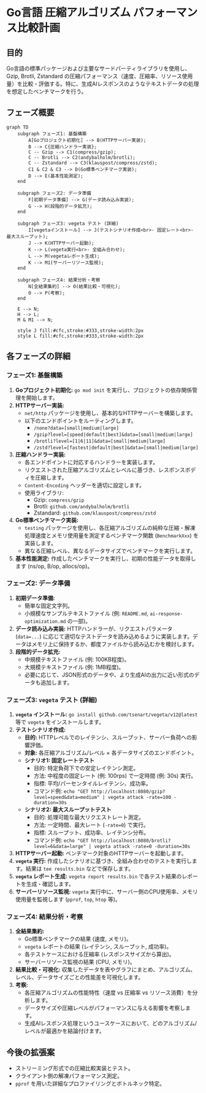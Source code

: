 # Go言語 圧縮アルゴリズム パフォーマンス比較計画

## 目的

Go言語の標準パッケージおよび主要なサードパーティライブラリを使用し、Gzip, Brotli, Zstandard の圧縮パフォーマンス（速度、圧縮率、リソース使用量）を比較・評価する。特に、生成AIレスポンスのようなテキストデータの処理を想定したベンチマークを行う。

## フェーズ概要

```mermaid
graph TD
    subgraph フェーズ1: 基盤構築
        A[Goプロジェクト初期化] --> B(HTTPサーバー実装);
        B --> C{圧縮ハンドラー実装};
        C -- Gzip --> C1(compress/gzip);
        C -- Brotli --> C2(andybalholm/brotli);
        C -- Zstandard --> C3(klauspost/compress/zstd);
        C1 & C2 & C3 --> D(Go標準ベンチマーク実装);
        D --> E(基本性能測定);
    end

    subgraph フェーズ2: データ準備
        F[初期データ準備] --> G(データ読み込み実装);
        G --> H(段階的データ拡充);
    end

    subgraph フェーズ3: vegeta テスト (詳細)
        I[vegetaインストール] --> J(テストシナリオ作成<br>- 固定レート<br>- 最大スループット);
        J --> K(HTTPサーバー起動);
        K --> L(vegeta実行<br>- 全組み合わせ);
        L --> M(vegetaレポート生成);
        K --> M1(サーバーリソース監視);
    end

    subgraph フェーズ4: 結果分析・考察
        N[全結果集約] --> O(結果比較・可視化);
        O --> P(考察);
    end

    E --> N;
    H --> L;
    M & M1 --> N;

    style J fill:#cfc,stroke:#333,stroke-width:2px
    style L fill:#cfc,stroke:#333,stroke-width:2px
```

## 各フェーズの詳細

### フェーズ1: 基盤構築

1.  **Goプロジェクト初期化:** `go mod init` を実行し、プロジェクトの依存関係管理を開始します。
2.  **HTTPサーバー実装:**
    *   `net/http` パッケージを使用し、基本的なHTTPサーバーを構築します。
    *   以下のエンドポイントをルーティングします。
        *   `/none?data=[small|medium|large]`
        *   `/gzip?level=[speed|default|best]&data=[small|medium|large]`
        *   `/brotli?level=[1|6|11]&data=[small|medium|large]`
        *   `/zstd?level=[fastest|default|best]&data=[small|medium|large]`
3.  **圧縮ハンドラー実装:**
    *   各エンドポイントに対応するハンドラーを実装します。
    *   リクエストされた圧縮アルゴリズムとレベルに基づき、レスポンスボディを圧縮します。
    *   `Content-Encoding` ヘッダーを適切に設定します。
    *   使用ライブラリ:
        *   Gzip: `compress/gzip`
        *   Brotli: `github.com/andybalholm/brotli`
        *   Zstandard: `github.com/klauspost/compress/zstd`
4.  **Go標準ベンチマーク実装:**
    *   `testing` パッケージを使用し、各圧縮アルゴリズムの純粋な圧縮・解凍処理速度とメモリ使用量を測定するベンチマーク関数 (`BenchmarkXxx`) を実装します。
    *   異なる圧縮レベル、異なるデータサイズでベンチマークを実行します。
5.  **基本性能測定:** 作成したベンチマークを実行し、初期の性能データを取得します (ns/op, B/op, allocs/op)。

### フェーズ2: データ準備

1.  **初期データ準備:**
    *   簡単な固定文字列。
    *   小規模なサンプルテキストファイル (例: `README.md`, `ai-response-optimization.md` の一部)。
2.  **データ読み込み実装:** HTTPハンドラーが、リクエストパラメータ (`data=...`) に応じて適切なテストデータを読み込めるように実装します。データはメモリ上に保持するか、都度ファイルから読み込むかを検討します。
3.  **段階的データ拡充:**
    *   中規模テキストファイル (例: 100KB程度)。
    *   大規模テキストファイル (例: 1MB程度)。
    *   必要に応じて、JSON形式のデータや、より生成AIの出力に近い形式のデータも追加します。

### フェーズ3: `vegeta` テスト (詳細)

1.  **`vegeta` インストール:** `go install github.com/tsenart/vegeta/v12@latest` 等で `vegeta` をインストールします。
2.  **テストシナリオ作成:**
    *   **目的:** HTTPレベルでのレイテンシ、スループット、サーバー負荷への影響評価。
    *   **対象:** 各圧縮アルゴリズム/レベル × 各データサイズのエンドポイント。
    *   **シナリオ1: 固定レートテスト**
        *   目的: 特定負荷下での安定レイテンシ測定。
        *   方法: 中程度の固定レート (例: 100rps) で一定時間 (例: 30s) 実行。
        *   指標: 平均/パーセンタイルレイテンシ、成功率。
        *   コマンド例: `echo "GET http://localhost:8080/gzip?level=speed&data=medium" | vegeta attack -rate=100 -duration=30s`
    *   **シナリオ2: 最大スループットテスト**
        *   目的: 処理可能な最大リクエストレート測定。
        *   方法: 一定時間、最大レート (`-rate=0`) で実行。
        *   指標: スループット、成功率、レイテンシ分布。
        *   コマンド例: `echo "GET http://localhost:8080/brotli?level=6&data=large" | vegeta attack -rate=0 -duration=30s`
3.  **HTTPサーバー起動:** ベンチマーク対象のHTTPサーバーを起動します。
4.  **`vegeta` 実行:** 作成したシナリオに基づき、全組み合わせのテストを実行します。結果は `tee results.bin` などで保存します。
5.  **`vegeta` レポート生成:** `vegeta report results.bin` で各テスト結果のレポートを生成・確認します。
6.  **サーバーリソース監視:** `vegeta` 実行中に、サーバー側のCPU使用率、メモリ使用量を監視します (`pprof`, `top`, `htop` 等)。

### フェーズ4: 結果分析・考察

1.  **全結果集約:**
    *   Go標準ベンチマークの結果 (速度, メモリ)。
    *   `vegeta` レポートの結果 (レイテンシ, スループット, 成功率)。
    *   各テストケースにおける圧縮率 (レスポンスサイズから算出)。
    *   サーバーリソース監視の結果 (CPU, メモリ)。
2.  **結果比較・可視化:** 収集したデータを表やグラフにまとめ、アルゴリズム、レベル、データサイズごとの性能差を可視化します。
3.  **考察:**
    *   各圧縮アルゴリズムの性能特性（速度 vs 圧縮率 vs リソース消費）を分析します。
    *   データサイズや圧縮レベルがパフォーマンスに与える影響を考察します。
    *   生成AIレスポンス処理というユースケースにおいて、どのアルゴリズム/レベルが最適かを結論付けます。

## 今後の拡張案

*   ストリーミング形式での圧縮比較実装とテスト。
*   クライアント側の解凍パフォーマンス測定。
*   `pprof` を用いた詳細なプロファイリングとボトルネック特定。